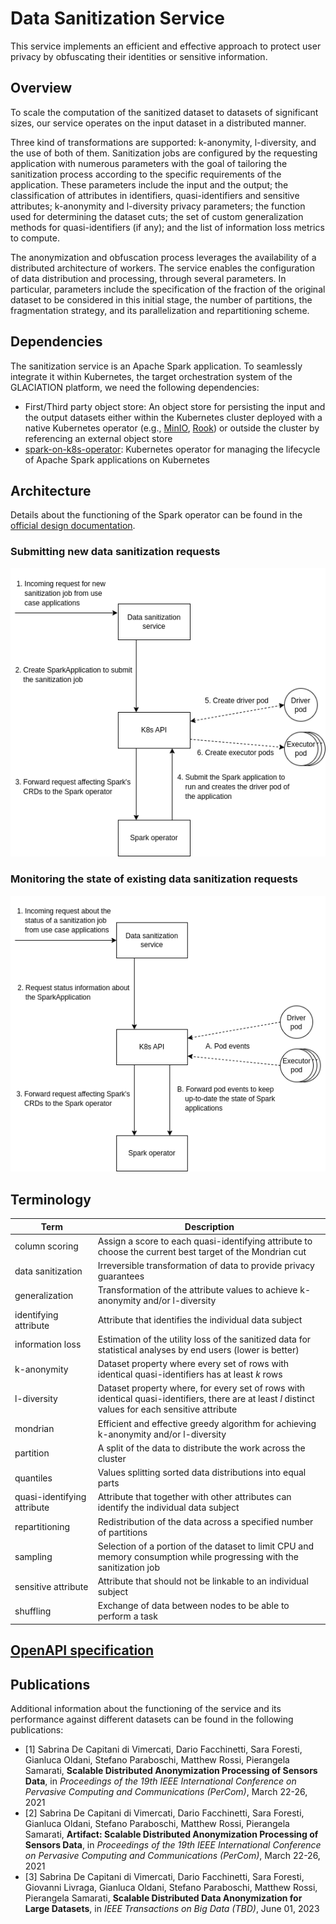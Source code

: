 # Data Sanitization Service

This service implements an efficient and effective approach to protect user
privacy by obfuscating their identities or sensitive information.

## Overview

To scale the computation of the sanitized dataset to datasets of significant
sizes, our service operates on the input dataset in a distributed manner.

Three kind of transformations are supported: k-anonymity, l-diversity, and the
use of both of them. Sanitization jobs are configured by the requesting
application with numerous parameters with the goal of tailoring the
sanitization process according to the specific requirements of the application.
These parameters include the input and the output; the classification of
attributes in identifiers, quasi-identifiers and sensitive attributes;
k-anonymity and l-diversity privacy parameters; the function used for
determining the dataset cuts; the set of custom generalization methods for
quasi-identifiers (if any); and the list of information loss metrics to
compute.

The anonymization and obfuscation process leverages the availability of a
distributed architecture of workers. The service enables the configuration of
data distribution and processing, through several parameters. In particular,
parameters include the specification of the fraction of the original dataset to
be considered in this initial stage, the number of partitions, the
fragmentation strategy, and its parallelization and repartitioning scheme.

## Dependencies

The sanitization service is an Apache Spark application. To seamlessly
integrate it within Kubernetes, the target orchestration system of the
GLACIATION platform, we need the following dependencies:

- First/Third party object store: An object store for persisting the input and
  the output datasets either within the Kubernetes cluster deployed with a
  native Kubernetes operator (e.g., [MinIO](https://github.com/minio/operator),
  [Rook](https://github.com/rook/rook)) or outside the cluster by referencing
  an external object store
- [spark-on-k8s-operator](https://github.com/GoogleCloudPlatform/spark-on-k8s-operator):
  Kubernetes operator for managing the lifecycle of Apache Spark applications
  on Kubernetes

## Architecture

Details about the functioning of the Spark operator can be found in the
[official design documentation](https://github.com/GoogleCloudPlatform/spark-on-k8s-operator/blob/master/docs/design.md).

### Submitting new data sanitization requests

![Image displaying the architecture of the service](docs/architecture.png)

### Monitoring the state of existing data sanitization requests

![Image displaying the architecture of the service](docs/architecture-status.png)

## Terminology

| Term | Description |
|---|---|
| column scoring | Assign a score to each quasi-identifying attribute to choose the current best target of the Mondrian cut |
| data sanitization | Irreversible transformation of data to provide privacy guarantees |
| generalization | Transformation of the attribute values to achieve k-anonymity and/or l-diversity |
| identifying attribute | Attribute that identifies the individual data subject |
| information loss | Estimation of the utility loss of the sanitized data for statistical analyses by end users (lower is better) |
| k-anonymity | Dataset property where every set of rows with identical quasi-identifiers has at least *k* rows |
| l-diversity | Dataset property where, for every set of rows with identical quasi-identifiers, there are at least *l* distinct values for each sensitive attribute |
| mondrian | Efficient and effective greedy algorithm for achieving k-anonymity and/or l-diversity |
| partition | A split of the data to distribute the work across the cluster |
| quantiles | Values splitting sorted data distributions into equal parts |
| quasi-identifying attribute | Attribute that together with other attributes can identify the individual data subject |
| repartitioning | Redistribution of the data across a specified number of partitions |
| sampling | Selection of a portion of the dataset to limit CPU and memory consumption while progressing with the sanitization job |
| sensitive attribute | Attribute that should not be linkable to an individual subject |
| shuffling | Exchange of data between nodes to be able to perform a task |

## [OpenAPI specification](docs/openapi.yaml)

## Publications

Additional information about the functioning of the service and its performance
against different datasets can be found in the following publications:

- [1] Sabrina De Capitani di Vimercati, Dario Facchinetti, Sara Foresti,
  Gianluca Oldani, Stefano Paraboschi, Matthew Rossi, Pierangela Samarati,
  **Scalable Distributed Anonymization Processing of Sensors Data**,
  in *Proceedings of the 19th IEEE International Conference on Pervasive
  Computing and Communications (PerCom)*, March 22-26, 2021
- [2] Sabrina De Capitani di Vimercati, Dario Facchinetti, Sara Foresti,
  Gianluca Oldani, Stefano Paraboschi, Matthew Rossi, Pierangela Samarati,
  **Artifact: Scalable Distributed Anonymization Processing of Sensors Data**,
  in *Proceedings of the 19th IEEE International Conference on Pervasive
  Computing and Communications (PerCom)*, March 22-26, 2021
- [3] Sabrina De Capitani di Vimercati, Dario Facchinetti, Sara Foresti,
  Giovanni Livraga, Gianluca Oldani, Stefano Paraboschi, Matthew Rossi,
  Pierangela Samarati, **Scalable Distributed Data Anonymization for Large
  Datasets**, in *IEEE Transactions on Big Data (TBD)*, June 01, 2023
